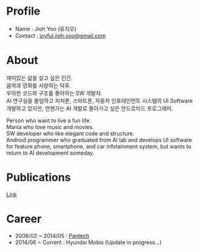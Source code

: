 # Profile
 - Name : Jioh Yoo (유지오)
 - Contact : joyful.jioh.yoo@gmail.com


# About
재미있는 삶을 살고 싶은 인간.<br>
음악과 영화를 사랑하는 덕후.<br>
우아한 코드와 구조를 좋아하는 SW 개발자.<br>
AI 연구실을 졸업하고 피처폰, 스마트폰, 자동차 인포테인먼트 시스템의 UI Software 개발하고 있지만, 언젠가는 AI 개발로 돌아가고 싶은 안드로이드 프로그래머.

Person who want to live a fun life.<br>
Mania who love music and movies.<br>
SW developer who like elegant code and structure.<br>
Android programmer who graduated from AI lab and develops UI software for feature phone, smartphone, and car infotainment system, but wants to return to AI development someday.


# Publications
[Link](./pub/list)


# Career
- 2006/02 ~ 2014/05 : [Pantech](./career/pantech)
- 2014/06 ~ Current : Hyundai Mobis (Update in progress...)
